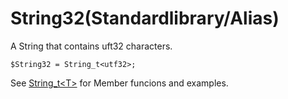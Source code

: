 # String32(Standardlibrary/Alias)

A String that contains uft32 characters.

```
$String32 = String_t<utf32>;
```
See [String_t\<T>](../Containers/String_t.md) for Member funcions and examples.